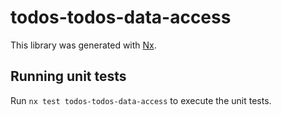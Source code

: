 # todos-todos-data-access

This library was generated with [Nx](https://nx.dev).

## Running unit tests

Run `nx test todos-todos-data-access` to execute the unit tests.
